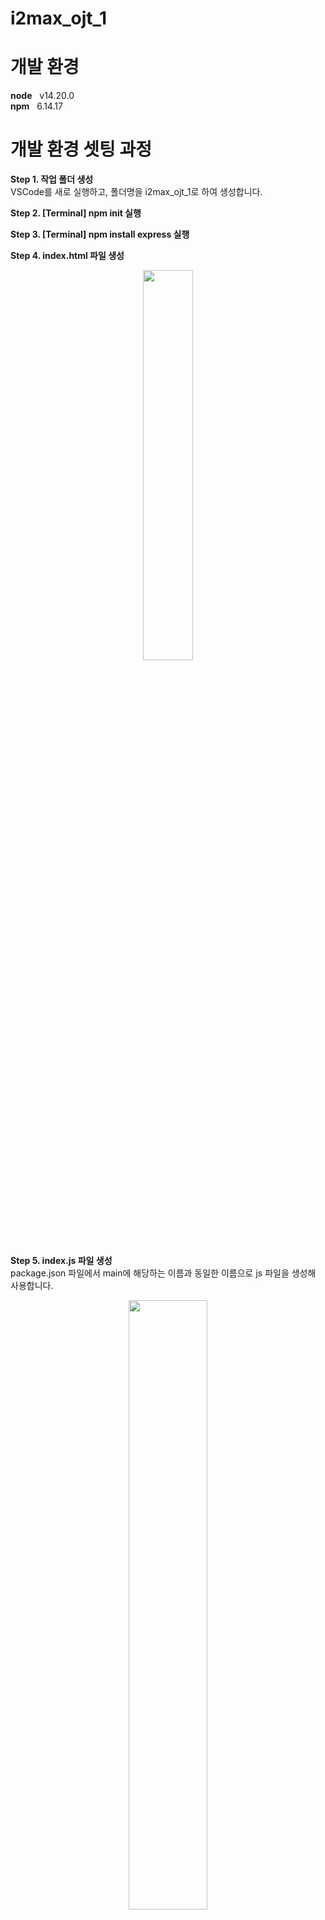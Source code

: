 # i2max_ojt_1

# **개발 환경**
**node** &nbsp; v14.20.0 <br/>
**npm** &nbsp; 6.14.17

# **개발 환경 셋팅 과정**
**Step 1. 작업 폴더 생성** <br/>
VSCode를 새로 실행하고, 폴더명을 i2max_ojt_1로 하여 생성합니다.

**Step 2. [Terminal] npm init 실행**

**Step 3. [Terminal] npm install express 실행**

**Step 4. index.html 파일 생성**
<p align="center"><img src="https://i.imgur.com/ErO39BS.png"  width="40%" height="40%"/></p>

**Step 5. index.js 파일 생성** <br/>
package.json 파일에서 main에 해당하는 이름과 동일한 이름으로 js 파일을 생성해 사용합니다.
<p align="center"><img src="https://i.imgur.com/GIDfYGM.png"  width="50%" height="50%"/></p>
<p align="center"><img src="https://i.imgur.com/dSnc4BA.png"  width="40%" height="40%"/></p>

**Step 6. index.html 파일 생성**
<p align="center"><img src="https://i.imgur.com/xT9K25z.png"  width="40%" height="40%"/></p>

**Step 7. [Terminal] nodemon app.js 실행**
<p align="center"><img src="https://i.imgur.com/Bx6Fi2n.png"  width="60%" height="60%"/></p>
